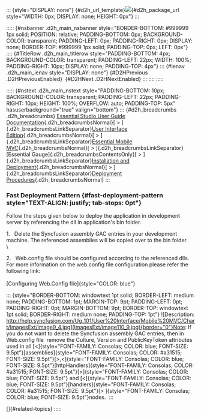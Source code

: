 ::: {style="DISPLAY: none"}
[](ms-xhelp:///?Id=d2h_url_template){#d2h_url_template}![](!package_url!){#d2h_package_url style="WIDTH: 0px; DISPLAY: none; HEIGHT: 0px"}
:::

::::: {#nsbanner .d2h_main_nsbanner style="BORDER-BOTTOM: #999999 1px solid; POSITION: relative; PADDING-BOTTOM: 0px; BACKGROUND-COLOR: transparent; PADDING-LEFT: 0px; PADDING-RIGHT: 0px; DISPLAY: none; BORDER-TOP: #999999 1px solid; PADDING-TOP: 0px; LEFT: 0px"}
:::: {#TitleRow .d2h_main_titlerow style="PADDING-BOTTOM: 4px; BACKGROUND-COLOR: transparent; PADDING-LEFT: 22px; WIDTH: 100%; PADDING-RIGHT: 10px; DISPLAY: none; PADDING-TOP: 4px"}
::: {#ienav .d2h_main_ienav style="DISPLAY: none"}
[](ms-xhelp:///?Id=d5a72d16-1052-4348-a81d-cd8dd8766afc){#D2HPrevious .D2HPreviousEnabled}  [](ms-xhelp:///?Id=ac831a65-ff4a-4fcf-a5c6-7eb2454fcd7b){#D2HNext .D2HNextEnabled}
:::
::::
:::::

::::: {#nstext .d2h_main_nstext style="PADDING-BOTTOM: 10px; BACKGROUND-COLOR: transparent; PADDING-LEFT: 22px; PADDING-RIGHT: 10px; HEIGHT: 100%; OVERFLOW: auto; PADDING-TOP: 5px" hasuserbackground="true" valign="bottom"}
::: {#d2h_breadcrumbs .d2h_breadcrumbs}
[Essential Studio User Guide Documentation](ms-xhelp:///?Id=12457748-09e3-4d74-a240-8e049cedf030){.d2h_breadcrumbsNormal}[ \> ]{.d2h_breadcrumbsLinkSeparator}[User Interface Edition](ms-xhelp:///?Id=c29296b7-531c-413b-a0ec-488ca1f7f669){.d2h_breadcrumbsNormal}[ \> ]{.d2h_breadcrumbsLinkSeparator}[Essential Mobile MVC](ms-xhelp:///?Id=74df42e3-5434-4590-9be6-3ae2f911cbbc){.d2h_breadcrumbsNormal}[ \> ]{.d2h_breadcrumbsLinkSeparator}[Essential Gauge]{.d2h_breadcrumbsContentsOnly}[ \> ]{.d2h_breadcrumbsLinkSeparator}[Installation and Deployment](ms-xhelp:///?Id=9d3a2ca7-bcf4-4ed9-8bd2-31949b9ef371){.d2h_breadcrumbsNormal}[ \> ]{.d2h_breadcrumbsLinkSeparator}[Deployment Procedures](ms-xhelp:///?Id=0360e53a-142d-4aef-b552-6ee95ac32a97){.d2h_breadcrumbsNormal}
:::

### Fast Deployment Pattern {#fast-deployment-pattern style="TEXT-ALIGN: justify; tab-stops: 0pt"}

Follow the steps given below to deploy the application in development server by referencing the dll in application\'s bin folder.

1.   Delete the Syncfusion assembly GAC entries in your development machine. The referenced assemblies will be copied over to the bin folder.\
\

2.   Web.config file should be configured according to the referenced dlls. For more information on the web.config file configuration please refer the following link:\
\
[Configuring Web.Config file]{style="COLOR: blue"} 

::: {style="BORDER-BOTTOM: windowtext 1pt solid; BORDER-LEFT: medium none; PADDING-BOTTOM: 1pt; MARGIN-TOP: 9pt; PADDING-LEFT: 0pt; PADDING-RIGHT: 0pt; MARGIN-BOTTOM: 9pt; BORDER-TOP: windowtext 1pt solid; BORDER-RIGHT: medium none; PADDING-TOP: 1pt"}
![Description: http://help.syncfusion.com/Ug_101/User%20Interface/Mobile%20MVC/Chart/ImagesExt/image9_4.jpg](ImagesExt/image110_9.jpg){border="0"}Note: If you do not want to delete the Syncfusion assembly GAC entries, then in Web.config file  remove the Culture, Version and PublicKeyToken attributes used in all [\<]{style="FONT-FAMILY: Consolas; COLOR: blue; FONT-SIZE: 9.5pt"}[assemblies]{style="FONT-FAMILY: Consolas; COLOR: #a31515; FONT-SIZE: 9.5pt"}[\>,\<]{style="FONT-FAMILY: Consolas; COLOR: blue; FONT-SIZE: 9.5pt"}[httpHandlers]{style="FONT-FAMILY: Consolas; COLOR: #a31515; FONT-SIZE: 9.5pt"}[\>]{style="FONT-FAMILY: Consolas; COLOR: blue; FONT-SIZE: 9.5pt"} and [\<]{style="FONT-FAMILY: Consolas; COLOR: blue; FONT-SIZE: 9.5pt"}[handlers]{style="FONT-FAMILY: Consolas; COLOR: #a31515; FONT-SIZE: 9.5pt"}[\> ]{style="FONT-FAMILY: Consolas; COLOR: blue; FONT-SIZE: 9.5pt"}nodes. 
:::

[]{#related-topics}
:::::
